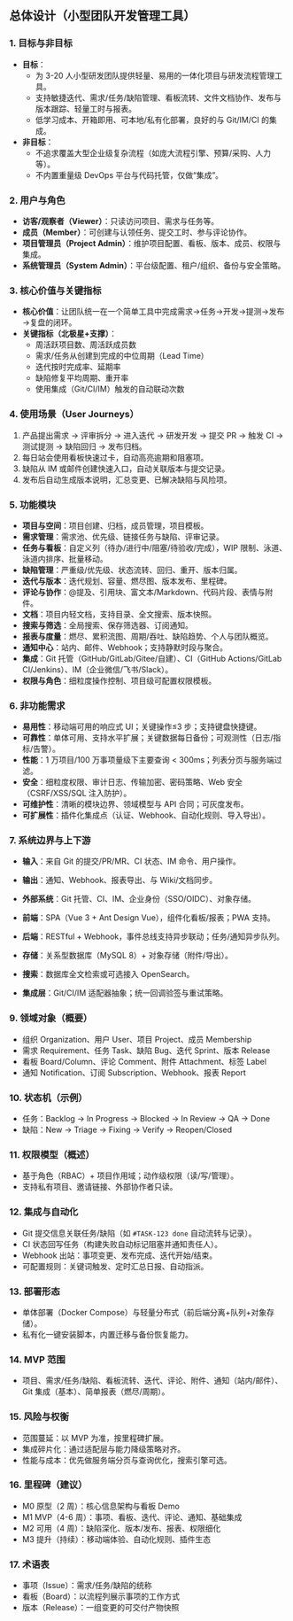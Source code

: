## 总体设计（小型团队开发管理工具）

### 1. 目标与非目标
- **目标**：
  - 为 3-20 人小型研发团队提供轻量、易用的一体化项目与研发流程管理工具。
  - 支持敏捷迭代、需求/任务/缺陷管理、看板流转、文件文档协作、发布与版本跟踪、轻量工时与报表。
  - 低学习成本、开箱即用、可本地/私有化部署，良好的与 Git/IM/CI 的集成。
- **非目标**：
  - 不追求覆盖大型企业级复杂流程（如庞大流程引擎、预算/采购、人力等）。
  - 不内置重量级 DevOps 平台与代码托管，仅做“集成”。

### 2. 用户与角色
- **访客/观察者（Viewer）**：只读访问项目、需求与任务等。
- **成员（Member）**：可创建与认领任务、提交工时、参与评论协作。
- **项目管理员（Project Admin）**：维护项目配置、看板、版本、成员、权限与集成。
- **系统管理员（System Admin）**：平台级配置、租户/组织、备份与安全策略。

### 3. 核心价值与关键指标
- **核心价值**：让团队统一在一个简单工具中完成需求→任务→开发→提测→发布→复盘的闭环。
- **关键指标（北极星+支撑）**：
  - 周活跃项目数、周活跃成员数
  - 需求/任务从创建到完成的中位周期（Lead Time）
  - 迭代按时完成率、延期率
  - 缺陷修复平均周期、重开率
  - 使用集成（Git/CI/IM）触发的自动联动次数

### 4. 使用场景（User Journeys）
1) 产品提出需求 → 评审拆分 → 进入迭代 → 研发开发 → 提交 PR → 触发 CI → 测试提测 → 缺陷回归 → 发布归档。
2) 每日站会使用看板快速过卡，自动高亮逾期和阻塞项。
3) 缺陷从 IM 或邮件创建快速入口，自动关联版本与提交记录。
4) 发布后自动生成版本说明，汇总变更、已解决缺陷与风险项。

### 5. 功能模块
- **项目与空间**：项目创建、归档，成员管理，项目模板。
- **需求管理**：需求池、优先级、链接任务与缺陷、评审记录。
- **任务与看板**：自定义列（待办/进行中/阻塞/待验收/完成），WIP 限制、泳道、泳道内排序、批量移动。
- **缺陷管理**：严重级/优先级、状态流转、回归、重开、版本归属。
- **迭代与版本**：迭代规划、容量、燃尽图、版本发布、里程碑。
- **评论与协作**：@提及、引用块、富文本/Markdown、代码片段、表情与附件。
- **文档**：项目内轻文档，支持目录、全文搜索、版本快照。
- **搜索与筛选**：全局搜索、保存筛选器、订阅通知。
- **报表与度量**：燃尽、累积流图、周期/吞吐、缺陷趋势、个人与团队概览。
- **通知中心**：站内、邮件、Webhook；支持静默时段与聚合。
- **集成**：Git 托管（GitHub/GitLab/Gitee/自建）、CI（GitHub Actions/GitLab CI/Jenkins）、IM（企业微信/飞书/Slack）。
- **权限与角色**：细粒度操作控制、项目级可配置权限模板。

### 6. 非功能需求
- **易用性**：移动端可用的响应式 UI；关键操作≤3 步；支持键盘快捷键。
- **可靠性**：单体可用、支持水平扩展；关键数据每日备份；可观测性（日志/指标/告警）。
- **性能**：1 万项目/100 万事项量级下主要查询 < 300ms；列表分页与服务端过滤。
- **安全**：细粒度权限、审计日志、传输加密、密码策略、Web 安全（CSRF/XSS/SQL 注入防护）。
- **可维护性**：清晰的模块边界、领域模型与 API 合同；可灰度发布。
- **可扩展性**：插件化集成点（认证、Webhook、自动化规则、导入导出）。

### 7. 系统边界与上下游
- **输入**：来自 Git 的提交/PR/MR、CI 状态、IM 命令、用户操作。
- **输出**：通知、Webhook、报表导出、与 Wiki/文档同步。
- **外部系统**：Git 托管、CI、IM、企业身份（SSO/OIDC）、对象存储。

- **前端**：SPA（Vue 3 + Ant Design Vue），组件化看板/报表；PWA 支持。
- **后端**：RESTful + Webhook，事件总线支持异步联动；任务/通知异步队列。
- **存储**：关系型数据库（MySQL 8）+ 对象存储（附件/导出）。
- **搜索**：数据库全文检索或可选接入 OpenSearch。
- **集成层**：Git/CI/IM 适配器抽象；统一回调验签与重试策略。

### 9. 领域对象（概要）
- 组织 Organization、用户 User、项目 Project、成员 Membership
- 需求 Requirement、任务 Task、缺陷 Bug、迭代 Sprint、版本 Release
- 看板 Board/Column、评论 Comment、附件 Attachment、标签 Label
- 通知 Notification、订阅 Subscription、Webhook、报表 Report

### 10. 状态机（示例）
- 任务：Backlog → In Progress → Blocked → In Review → QA → Done
- 缺陷：New → Triage → Fixing → Verify → Reopen/Closed

### 11. 权限模型（概述）
- 基于角色（RBAC）+ 项目作用域；动作级权限（读/写/管理）。
- 支持私有项目、邀请链接、外部协作者只读。

### 12. 集成与自动化
- Git 提交信息关联任务/缺陷（如 `#TASK-123 done` 自动流转与记录）。
- CI 状态回写任务（构建失败自动标记阻塞并通知责任人）。
- Webhook 出站：事项变更、发布完成、迭代开始/结束。
- 可配置规则：关键词触发、定时汇总日报、自动指派。

### 13. 部署形态
- 单体部署（Docker Compose）与轻量分布式（前后端分离+队列+对象存储）。
- 私有化一键安装脚本，内置迁移与备份恢复能力。

### 14. MVP 范围
- 项目、需求/任务/缺陷、看板流转、迭代、评论、附件、通知（站内/邮件）、Git 集成（基本）、简单报表（燃尽/周期）。

### 15. 风险与权衡
- 范围蔓延：以 MVP 为准，按里程碑扩展。
- 集成碎片化：通过适配层与能力降级策略对齐。
- 性能与成本：优先做服务端分页与查询优化，搜索引擎可选。

### 16. 里程碑（建议）
- M0 原型（2 周）：核心信息架构与看板 Demo
- M1 MVP（4-6 周）：事项、看板、迭代、评论、通知、基础集成
- M2 可用（4 周）：缺陷深化、版本/发布、报表、权限细化
- M3 提升（持续）：移动端体验、自动化规则、插件生态

### 17. 术语表
- 事项（Issue）：需求/任务/缺陷的统称
- 看板（Board）：以流程列展示事项的工作方式
- 版本（Release）：一组变更的可交付产物快照


